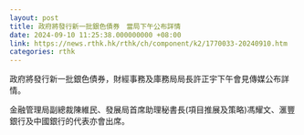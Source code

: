 ```yaml
---
layout: post
title: 政府將發行新一批銀色債券　當局下午公布詳情
date: 2024-09-10 11:25:38.000000000 +08:00
link: https://news.rthk.hk/rthk/ch/component/k2/1770033-20240910.htm
categories: rthk
---
```


政府將發行新一批銀色債券，財經事務及庫務局局長許正宇下午會見傳媒公布詳情。

金融管理局副總裁陳維民、發展局首席助理秘書長(項目推展及策略)馮耀文、滙豐銀行及中國銀行的代表亦會出席。
